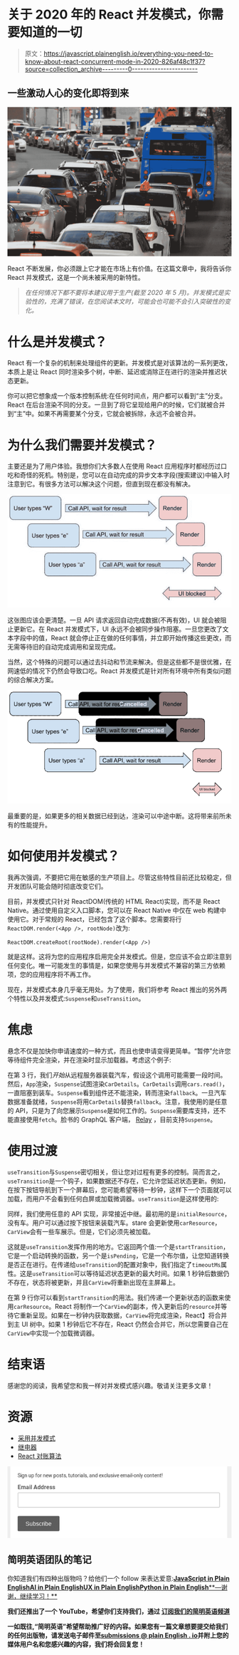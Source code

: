 # 关于 2020 年的 React 并发模式，你需要知道的一切

> 原文：<https://javascript.plainenglish.io/everything-you-need-to-know-about-react-concurrent-mode-in-2020-826af48c1f37?source=collection_archive---------0----------------------->

## 一些激动人心的变化即将到来

![](img/94719c8e5ed8b9ab21ce0874144a4c64.png)

React 不断发展，你必须跟上它才能在市场上有价值。在这篇文章中，我将告诉你 React 并发模式，这是一个尚未被采用的新特性。

> *在任何情况下都不要将本建议用于生产(截至 2020 年 5 月)。并发模式是实验性的，充满了错误，在您阅读本文时，可能会也可能不会引入突破性的变化。*

# 什么是并发模式？

React 有一个复杂的机制来处理组件的更新。并发模式是对该算法的一系列更改，本质上是让 React 同时渲染多个树，中断、延迟或消除正在进行的渲染并推迟状态更新。

你可以把它想象成一个版本控制系统:在任何时间点，用户都可以看到“主”分支。React 在后台渲染不同的分支。一旦到了将它呈现给用户的时候，它们就被合并到“主”中。如果不再需要某个分支，它就会被拆除，永远不会被合并。

# 为什么我们需要并发模式？

主要还是为了用户体验。我想你们大多数人在使用 React 应用程序时都经历过口吃和奇怪的死机。特别是，您可以在自动完成的异步文本字段(搜索建议)中输入时注意到它。有很多方法可以解决这个问题，但直到现在都没有解决。

![](img/262117f25506a4494849924c583f59be.png)

这张图应该会更清楚。一旦 API 请求返回自动完成数据(不再有效)，UI 就会被阻止更新它。在 React 并发模式下，UI 永远不会被同步操作阻塞。一旦您更改了文本字段中的值，React 就会停止正在做的任何事情，并立即开始传播这些更改，而无需等待旧的自动完成调用和呈现完成。

当然，这个特殊的问题可以通过去抖动和节流来解决。但是这些都不是很优雅，在网速低的情况下仍然会导致口吃。React 并发模式是针对所有环境中所有类似问题的综合解决方案。

![](img/9d235df2e98809594bcd97f8fc0873c7.png)

最重要的是，如果更多的相关数据已经到达，渲染可以中途中断。这将带来前所未有的性能提升。

# 如何使用并发模式？

我再次强调，不要把它用在敏感的生产项目上。尽管这些特性目前还比较稳定，但开发团队可能会随时彻底改变它们。

目前，并发模式只针对 ReactDOM(传统的 HTML React)实现，而不是 React Native。通过使用自定义入口脚本，您可以在 React Native 中仅在 web 构建中使用它。对于常规的 React，已经包含了这个脚本。您需要将行`ReactDOM.render(<App />, rootNode)`改为:

```
ReactDOM.createRoot(rootNode).render(<App />)
```

就是这样。这将为您的应用程序启用完全并发模式。但是，您应该不会立即注意到任何变化。唯一可能发生的事情是，如果您使用与并发模式不兼容的第三方依赖项，您的应用程序将不再工作。

现在，并发模式本身几乎毫无用处。为了使用，我们将参考 React 推出的另外两个特性以及并发模式:`Suspense`和`useTransition`。

# 焦虑

悬念不仅是加快你申请速度的一种方式，而且也使申请变得更简单。“暂停”允许您等待组件完全渲染，并在渲染时显示加载器。考虑这个例子:

在第 3 行，我们*开始*从远程服务器装载汽车，假设这个调用可能需要一段时间。然后，`App`渲染，`Suspense`试图渲染`CarDetails`。`CarDetails`调用`cars.read()`，一直阻塞到装车。`Suspense`看到组件还不能渲染，转而渲染`fallback`。一旦汽车数据准备就绪，`Suspense`将用`CarDetails`替换`fallback`。注意，我使用的是任意的 API，只是为了向您展示`Suspense`是如何工作的。`Suspense`需要库支持，还不能直接使用`fetch`。脸书的 GraphQL 客户端， [Relay](https://relay.dev/) ，目前支持`Suspense`。

# 使用过渡

`useTransition`与`Suspense`密切相关，但让您对过程有更多的控制。简而言之，`useTransition`是一个钩子，如果数据还不存在，它允许您延迟状态更新。例如，在按下按钮导航到下一个屏幕后，您可能希望等待一秒钟，这样下一个页面就可以加载，而用户不会看到任何白屏或加载微调器。`useTransition`是这样使用的:

同样，我们使用任意的 API 实现，非常接近中继。最初用的是`initialResource`，没有车。用户可以通过按下按钮来装载汽车。stare 会更新使用`carResource`，`CarView`会有一些车展示。但是，它们必须先被加载。

这就是`useTransition`发挥作用的地方。它返回两个值:一个是`startTransition`，它是一个启动转换的函数，另一个是`isPending`，它是一个布尔值，让您知道转换是否正在进行。在传递给`useTransition`的配置对象中，我们指定了`timeoutMs`属性。这是`useTransition`可以等待延迟状态更新的最大时间。如果 1 秒钟后数据仍不存在，状态将被更新，并且`CarView`将重新出现在主屏幕上。

在第 9 行你可以看到`startTransition`的用法。我们传递一个更新状态的函数来使用`carResource`。React 将制作一个`CarView`的副本，传入更新后的`resource`并等待它重新呈现。如果在一秒钟内获取数据，`CarView`将完成渲染，React】将合并到主 UI 树中。如果 1 秒钟后它不存在，React 仍然会合并它，所以您需要自己在`CarView`中实现一个加载微调器。

# 结束语

感谢您的阅读，我希望您和我一样对并发模式感兴趣。敬请关注更多文章！

# 资源

*   [采用并发模式](https://reactjs.org/docs/concurrent-mode-adoption.html)
*   [继电器](https://relay.dev/)
*   [React 对账算法](https://everyday.codes/javascript/how-react-reconciliation-algorithm-works/)

[![](img/446049aa060bbaea15a64e1a907b1030.png)](http://eepurl.com/gYiA29)

## **简明英语团队的笔记**

你知道我们有四种出版物吗？给他们一个 follow 来表达爱意:[**JavaScript in Plain English**](https://medium.com/javascript-in-plain-english)[**AI in Plain English**](https://medium.com/ai-in-plain-english)[**UX in Plain English**](https://medium.com/ux-in-plain-english)[**Python in Plain English****—谢谢，继续学习！**](https://medium.com/python-in-plain-english)

**我们还推出了一个 YouTube，希望你们支持我们，通过 [**订阅我们的简明英语频道**](https://www.youtube.com/channel/UCtipWUghju290NWcn8jhyAw)**

**一如既往,“简明英语”希望帮助推广好的内容。如果您有一篇文章想要提交给我们的任何出版物，请发送电子邮件至[**submissions @ plain English . io**](mailto:submissions@plainenglish.io)**并附上您的媒体用户名和您感兴趣的内容，我们将会回复您！****